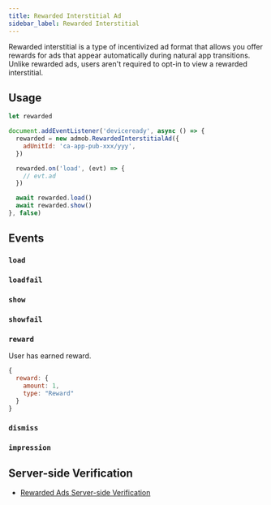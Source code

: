 ```yaml
---
title: Rewarded Interstitial Ad
sidebar_label: Rewarded Interstitial
---
```


Rewarded interstitial is a type of incentivized ad format that allows you offer rewards for ads that appear automatically during natural app transitions. Unlike rewarded ads, users aren't required to opt-in to view a rewarded interstitial.

## Usage

```js
let rewarded

document.addEventListener('deviceready', async () => {
  rewarded = new admob.RewardedInterstitialAd({
    adUnitId: 'ca-app-pub-xxx/yyy',
  })

  rewarded.on('load', (evt) => {
    // evt.ad
  })

  await rewarded.load()
  await rewarded.show()
}, false)
```

## Events

### `load`

### `loadfail`

### `show`

### `showfail`

### `reward`

User has earned reward.

```js
{
  reward: {
    amount: 1,
    type: "Reward"
  }
}
```

### `dismiss`

### `impression`

## Server-side Verification

- [Rewarded Ads Server-side Verification](../rewarded-ads-ssv)
